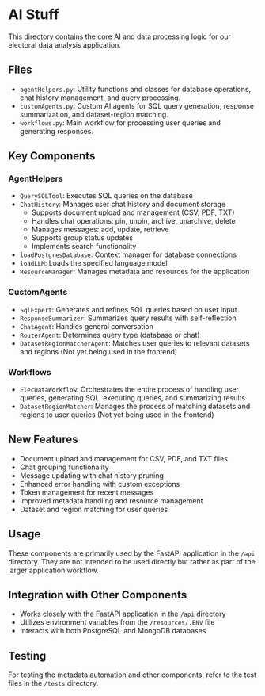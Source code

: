 # AI Stuff

This directory contains the core AI and data processing logic for our electoral data analysis application.

## Files

- `agentHelpers.py`: Utility functions and classes for database operations, chat history management, and query processing.
- `customAgents.py`: Custom AI agents for SQL query generation, response summarization, and dataset-region matching.
- `workflows.py`: Main workflow for processing user queries and generating responses.

## Key Components

### AgentHelpers

- `QuerySQLTool`: Executes SQL queries on the database
- `ChatHistory`: Manages user chat history and document storage
  - Supports document upload and management (CSV, PDF, TXT)
  - Handles chat operations: pin, unpin, archive, unarchive, delete
  - Manages messages: add, update, retrieve
  - Supports group status updates
  - Implements search functionality
- `loadPostgresDatabase`: Context manager for database connections
- `loadLLM`: Loads the specified language model
- `ResourceManager`: Manages metadata and resources for the application

### CustomAgents

- `SqlExpert`: Generates and refines SQL queries based on user input
- `ResponseSummarizer`: Summarizes query results with self-reflection
- `ChatAgent`: Handles general conversation
- `RouterAgent`: Determines query type (database or chat)
- `DatasetRegionMatcherAgent`: Matches user queries to relevant datasets and regions (Not yet being used in the frontend)

### Workflows

- `ElecDataWorkflow`: Orchestrates the entire process of handling user queries, generating SQL, executing queries, and summarizing results
- `DatasetRegionMatcher`: Manages the process of matching datasets and regions to user queries (Not yet being used in the frontend)

## New Features

- Document upload and management for CSV, PDF, and TXT files
- Chat grouping functionality
- Message updating with chat history pruning
- Enhanced error handling with custom exceptions
- Token management for recent messages
- Improved metadata handling and resource management
- Dataset and region matching for user queries

## Usage

These components are primarily used by the FastAPI application in the `/api` directory. They are not intended to be used directly but rather as part of the larger application workflow.

## Integration with Other Components

- Works closely with the FastAPI application in the `/api` directory
- Utilizes environment variables from the `/resources/.ENV` file
- Interacts with both PostgreSQL and MongoDB databases

## Testing

For testing the metadata automation and other components, refer to the test files in the `/tests` directory.